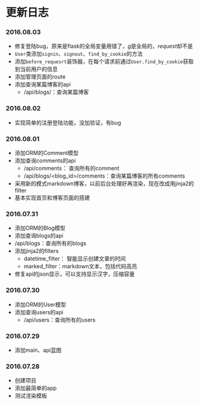 # 更新日志
### 2016.08.03
- 修复登陆bug，原来是flask的全局变量用错了，*g*是全局的，*request*却不是
- `User`类添加`signin`、`signout`、`find_by_cookie`的方法
- 添加`before_requesrt`装饰器，在每个请求前通过`User.find_by_cookie`获取到当前用户的信息
- 添加管理页面的route
- 添加查询某篇博客的api
  - /api/blogs/<id>：查询某篇博客


### 2016.08.02
- 实现简单的注册登陆功能，没加验证，有bug

### 2016.08.01
- 添加ORM的Comment模型
- 添加查询comments的api
  - /api/comments： 查询所有的comment
  - /api/blogs/\<blog_id\>/comments：查询某篇博客的所有comments
- 采用新的模式markdown博客，以前后台处理好再渲染，现在改成用jinja2的filter
- 基本实现首页和博客页面的搭建

### 2016.07.31
- 添加ORM的Blog模型
- 添加查询blogs的api
 - /api/blogs：查询所有的blogs
- 添加jinja2的filters
  - datetime_filter： 智能显示创建文章的时间
  - marked_filter：markdown文本，包括代码高亮
- 修复api的json显示，可以支持显示汉字，压缩容量

### 2016.07.30
- 添加ORM的User模型
- 添加查询users的api
  - /api/users：查询所有的users

### 2016.07.29
- 添加main、api蓝图

### 2016.07.28
- 创建项目
- 添加最简单的app
- 测试渲染模板
